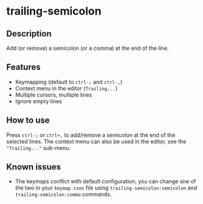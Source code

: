 # trailing-semicolon

## Description
Add (or remove) a semicolon (or a comma) at the end of the line.

## Features
* Keymapping (default to `ctrl-;` and `ctrl-,`)
* Context menu in the editor (`Trailing...`)
* Multiple cursors, multiple lines
* Ignore empty lines

## How to use
Press  `ctrl-;` or `ctrl+,` to add/remove a semicolon at the end of the selected lines. The context menu can also be used in the editor, see the `"Trailing..."` sub-menu.

## Known issues
* The keymaps conflict with default configuration, you can change one of the two in your `keymap.cson` file using `trailing-semicolon:semicolon` and `trailing-semicolon:comma` commands.
